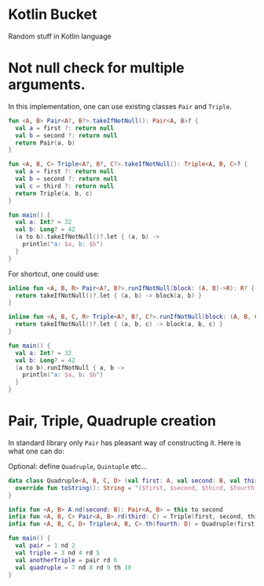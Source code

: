 # Kotlin Bucket
Random stuff in Kotlin language

# Not null check for multiple arguments. 
In this implementation, one can use existing classes `Pair` and `Triple`.
```kotlin
fun <A, B> Pair<A?, B?>.takeIfNotNull(): Pair<A, B>? {
  val a = first ?: return null
  val b = second ?: return null
  return Pair(a, b)
}

fun <A, B, C> Triple<A?, B?, C?>.takeIfNotNull(): Triple<A, B, C>? {
  val a = first ?: return null
  val b = second ?: return null
  val c = third ?: return null
  return Triple(a, b, c)
}
```
```kotlin
fun main() {
  val a: Int? = 32
  val b: Long? = 42
  (a to b).takeIfNotNull()?.let { (a, b) ->
    println("a: $a, b: $b")
  }
}
```

For shortcut, one could use: 
```kotlin
inline fun <A, B, R> Pair<A?, B?>.runIfNotNull(block: (A, B)->R): R? {
  return takeIfNotNull()?.let { (a, b) -> block(a, b) }
}

inline fun <A, B, C, R> Triple<A?, B?, C?>.runIfNotNull(block: (A, B, C)->R): R? {
  return takeIfNotNull()?.let { (a, b, c) -> block(a, b, c) }
}
```
```kotlin
fun main() {
  val a: Int? = 32
  val b: Long? = 42
  (a to b).runIfNotNull { a, b ->
    println("a: $a, b: $b")
  }
}
```

# Pair, Triple, Quadruple creation
In standard library only `Pair` has pleasant way of constructing it. Here is what one can do:

Optional: define `Quadruple`, `Quintuple` etc...
```kotlin
data class Quadruple<A, B, C, D> (val first: A, val second: B, val third: C, val fourth: D): Serializable {
  override fun toString(): String = "($first, $second, $third, $fourth)"
}
```
```kotlin
infix fun <A, B> A.nd(second: B): Pair<A, B> = this to second
infix fun <A, B, C> Pair<A, B>.rd(third: C) = Triple(first, second, third)
infix fun <A, B, C, D> Triple<A, B, C>.th(fourth: D) = Quadruple(first, second, third, fourth)
```
```kotlin
fun main() {
  val pair = 1 nd 2
  val triple = 3 nd 4 rd 5
  val anotherTriple = pair rd 6
  val quadruple = 7 nd 8 rd 9 th 10
}
```
